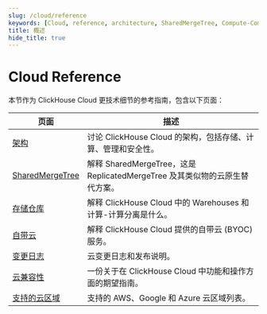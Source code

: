 ```yaml
---
slug: /cloud/reference
keywords: [Cloud, reference, architecture, SharedMergeTree, Compute-Compute Separation, Bring Your Own Cloud, Changelogs, Supported Cloud Regions, Cloud Compatibility]
title: 概述
hide_title: true
---
```



# Cloud Reference

本节作为 ClickHouse Cloud 更技术细节的参考指南，包含以下页面：

| 页面                                                       | 描述                                                                                               |
|----------------------------------------------------------|-----------------------------------------------------------------------------------------------------------|
| [架构](/cloud/reference/architecture)                      | 讨论 ClickHouse Cloud 的架构，包括存储、计算、管理和安全性。 |
| [SharedMergeTree](/cloud/reference/shared-merge-tree)    | 解释 SharedMergeTree，这是 ReplicatedMergeTree 及其类似物的云原生替代方案。    |
| [存储仓库](/cloud/reference/compute-compute-separation) | 解释 ClickHouse Cloud 中的 Warehouses 和计算-计算分离是什么。                      |
| [自带云](/cloud/reference/byoc)                             | 解释 ClickHouse Cloud 提供的自带云 (BYOC) 服务。                     |
| [变更日志](/cloud/reference/changelogs)                | 云变更日志和发布说明。                                                                       |
| [云兼容性](/whats-new/cloud-compatibility)    | 一份关于在 ClickHouse Cloud 中功能和操作方面的期望指南。                             |
| [支持的云区域](/cloud/reference/supported-regions) | 支持的 AWS、Google 和 Azure 云区域列表。                                          |
